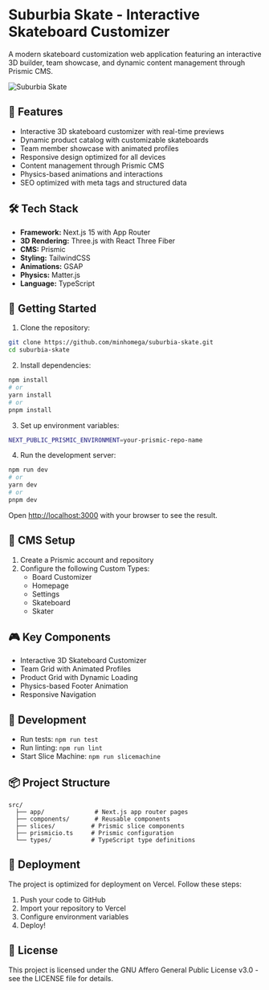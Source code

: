# Suburbia Skate - Interactive Skateboard Customizer

A modern skateboard customization web application featuring an interactive 3D builder, team showcase, and dynamic content management through Prismic CMS.

![Suburbia Skate](./public/og-image.avif)

## 🚀 Features

- Interactive 3D skateboard customizer with real-time previews
- Dynamic product catalog with customizable skateboards
- Team member showcase with animated profiles
- Responsive design optimized for all devices
- Content management through Prismic CMS
- Physics-based animations and interactions
- SEO optimized with meta tags and structured data

## 🛠️ Tech Stack

- **Framework:** Next.js 15 with App Router
- **3D Rendering:** Three.js with React Three Fiber
- **CMS:** Prismic
- **Styling:** TailwindCSS
- **Animations:** GSAP
- **Physics:** Matter.js
- **Language:** TypeScript

## 🏁 Getting Started

1. Clone the repository:
```bash
git clone https://github.com/minhomega/suburbia-skate.git
cd suburbia-skate
```

2. Install dependencies:
```bash
npm install
# or
yarn install
# or
pnpm install
```

3. Set up environment variables:
```bash
NEXT_PUBLIC_PRISMIC_ENVIRONMENT=your-prismic-repo-name
```

4. Run the development server:
```bash
npm run dev
# or
yarn dev
# or
pnpm dev
```

Open [http://localhost:3000](http://localhost:3000) with your browser to see the result.

## 📝 CMS Setup

1. Create a Prismic account and repository
2. Configure the following Custom Types:
   - Board Customizer
   - Homepage
   - Settings
   - Skateboard
   - Skater

## 🎮 Key Components

- Interactive 3D Skateboard Customizer
- Team Grid with Animated Profiles
- Product Grid with Dynamic Loading
- Physics-based Footer Animation
- Responsive Navigation

## 🔧 Development

- Run tests: `npm run test`
- Run linting: `npm run lint`
- Start Slice Machine: `npm run slicemachine`

## 📦 Project Structure

```
src/
  ├── app/              # Next.js app router pages
  ├── components/       # Reusable components
  ├── slices/          # Prismic slice components
  ├── prismicio.ts     # Prismic configuration
  └── types/           # TypeScript type definitions
```

## 🚀 Deployment

The project is optimized for deployment on Vercel. Follow these steps:

1. Push your code to GitHub
2. Import your repository to Vercel
3. Configure environment variables
4. Deploy!

## 📄 License

This project is licensed under the GNU Affero General Public License v3.0 - see the LICENSE file for details.